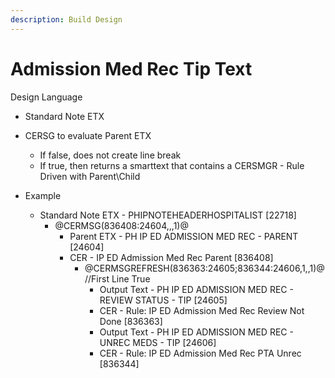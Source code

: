 ```yaml
---
description: Build Design
---
```


# Admission Med Rec Tip Text

Design Language

* Standard Note ETX
*   CERSG to evaluate Parent ETX

    * If false, does not create line break
    * If true, then returns a smarttext that contains a CERSMGR - Rule Driven with Parent\Child


* Example
  * Standard Note ETX - PHIPNOTEHEADERHOSPITALIST \[22718]
    * @CERMSG(836408:24604,,,1)@
      * Parent ETX - PH IP ED ADMISSION MED REC - PARENT \[24604]
      * CER - IP ED Admission Med Rec Parent \[836408]
        * @CERMSGREFRESH(836363:24605;836344:24606,1,,1)@ //First Line True
          * Output Text - PH IP ED ADMISSION MED REC - REVIEW STATUS - TIP \[24605]
          * CER - Rule: IP ED Admission Med Rec Review Not Done \[836363]
          * Output Text - PH IP ED ADMISSION MED REC - UNREC MEDS - TIP \[24606]
          * CER - Rule: IP ED Admission Med Rec PTA Unrec \[836344]



